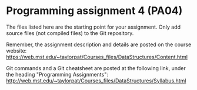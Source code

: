 Programming assignment 4 (PA04)
==============================

The files listed here are the starting point for your assignment. 
Only add source files (not compiled files) to the Git repository.

Remember, the assignment description and details are posted on the course website:
https://web.mst.edu/~taylorpat/Courses_files/DataStructures/Content.html

Git commands and a Git cheatsheet are posted at the following link, under the heading "Programming Assignments":
http://web.mst.edu/~taylorpat/Courses_files/DataStructures/Syllabus.html

